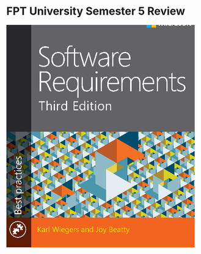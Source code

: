# FPT University Semester 5 Review
[![Software Requirement](SWR301/images/logo.png)](SWR301/readme.md)